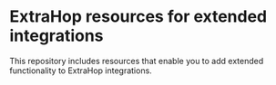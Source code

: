 # ExtraHop resources for extended integrations

This repository includes resources that enable you to add extended functionality to ExtraHop integrations.
